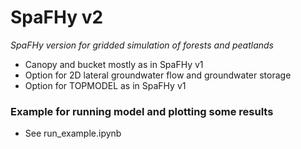 # SpaFHy v2

*SpaFHy version for gridded simulation of forests and peatlands*

 - Canopy and bucket mostly as in SpaFHy v1
 - Option for 2D lateral groundwater flow and groundwater storage
 - Option for TOPMODEL as in SpaFHy v1

### Example for running model and plotting some results
- See run_example.ipynb

